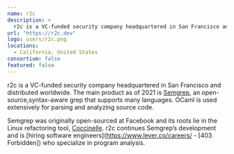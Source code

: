 ```yaml
---
name: r2c
description: > 
  r2c is a VC-funded security company headquartered in San Francisco and distributed worldwide
url: "https://r2c.dev"
logo: users/r2c.png
locations: 
  - California, United States
consortium: false
featured: false
---
```


r2c is a VC-funded security company headquartered in San Francisco and distributed worldwide. The main product as of 2021 is [Semgrep](https://semgrep.dev/), an open-source,syntax-aware grep that supports many languages. OCaml is used extensively for parsing and analyzing source code.

Semgrep was originally open-sourced at Facebook and its roots lie in the Linux refactoring tool, [Coccinelle](https://web.archive.org/web/20230408035503/https://coccinelle.gitlabpages.inria.fr/website/). r2c continues Semgrep’s development and is [hiring software engineers](https://www.lever.co/careers/ - [403 Forbidden]) who specialize in program analysis.